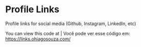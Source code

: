 # Profile Links

Profile links for social media (Github, Instagram, LinkedIn, etc)

You can view this code at | Você pode ver esse código em:
https://links.ohiagosouza.com/
